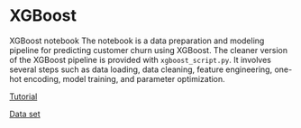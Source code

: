# XGBoost
XGBoost notebook
The notebook is a data preparation and modeling pipeline for predicting customer churn using XGBoost. The cleaner version of the XGBoost pipeline is provided with `xgboost_script.py`.
It involves several steps such as data loading, data cleaning, feature engineering, one-hot encoding, model training, and parameter optimization.

[Tutorial](https://www.youtube.com/watch?v=GrJP9FLV3FE&ab_channel=StatQuestwithJoshStarmer)

[Data set](https://www.kaggle.com/datasets/yeanzc/telco-customer-churn-ibm-dataset)
